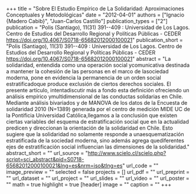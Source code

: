 +++
title = "Sobre El Estudio Empírico de La Solidaridad: Aproximaciones Conceptuales y Metodológicas"
date = "2012-04-01"
authors = ["Ignacio {Madero Cabib}", "Juan-Carlos Castillo"]
publication_types = ["2"]
publication = "Polis (Santiago), 11(31) 391--409 : Universidad de Los Lagos. Centro de Estudios del Desarrollo Regional y Políticas Públicas - CEDER https://doi.org/10.4067/S0718-65682012000100021"
publication_short = "Polis (Santiago), 11(31) 391--409 : Universidad de Los Lagos. Centro de Estudios del Desarrollo Regional y Políticas Públicas - CEDER https://doi.org/10.4067/S0718-65682012000100021"
abstract = "La solidaridad, entendida como una operación social ycomunicativa destinada a mantener la cohesión de las personas en el marco de lasociedad moderna, pone en evidencia la permanencia de un orden social estratificadoque produce exclusión de ciertos derechos sociales. El presente artículo, intentadiscutir más a fondo esta definición ofreciendo un análisis empírico ymultidimensional de las conductas solidarias en Chile. Mediante análisis bivariados y de MANOVA de los datos de la Encuesta de solidaridad 2010 (N=1389) generada por el centro de medición MIDE UC de la Pontificia Universidad Católica,llegamos a la conclusión que existen ciertas variables del esquema de estratificación social que en la actualidad predicen y direccionan la orientación de la solidaridad en Chile. Esto sugiere que la solidaridad no solamente responde a unaesquematización estratificada de la sociedad moderna, sino además agrega quediferentes ejes de estratificación social influencian las dimensiones de la solidaridad."
abstract_short = ""
url_source = "http://www.scielo.cl/scielo.php?script=sci_abstract&pid=S0718-65682012000100021&lng=es&nrm=iso&tlng=es"
url_code = ""
image_preview = ""
selected = false
projects = []
url_pdf = ""
url_preprint = ""
url_dataset = ""
url_project = ""
url_slides = ""
url_video = ""
url_poster = ""
math = true
highlight = true
[header]
image = ""
caption = ""
+++
